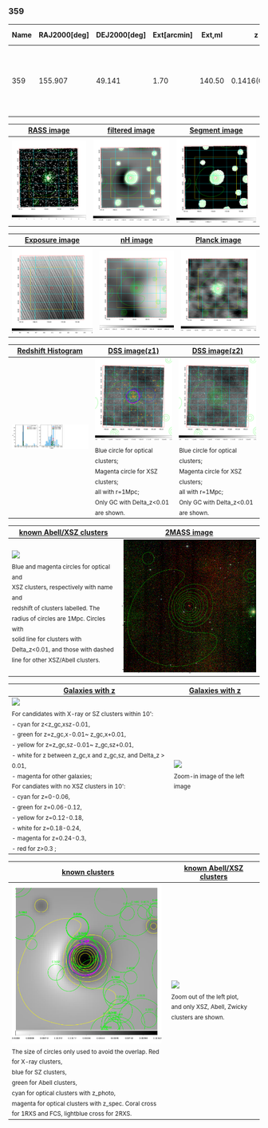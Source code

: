 <div STYLE="page-break-after: always;"></div>

### 359

|Name|RAJ2000[deg]|DEJ2000[deg] |Ext[arcmin]| Ext,ml | z | z_src| C|GC(XSZ,Delta_z<0.01)| GC(OPT,Delta_z<0.01)|GC| R_sig[arcmin] | R500[arcmin] | R500[Mpc]| CRsig[c/s] | CR500[c/s] |L500[1E44 erg/s]|F500[1E-12 erg/s/cm^2]| M500[1E14 Msun]|Tx[keV]|Cnt_sig|Beta|Rc[arcmin]|Comment|Alias|
|---|---|---|---|---|---|------|---|--------|---------|----------|---|---|---|---|---|---|---|---|---|---|---|---|---|---|
|359| 155.907| 49.141| 1.70| 140.50| 0.1416(0.005)| z1, z_xsz| B| F20, MCXC, PSZ2, SPI, Tar, XB| A, N, RM, W| A, C, F20, MCXC, N, PSZ2, SPI, Tar, W, XB| 8.312| 7.903| 1.181| 0.410(0.037)| 0.407(0.037)| 4.445(0.173)| 8.283(0.322)| 5.38(0.10)| 6.33(0.08)| 210.9| 0.928(-0.079+0.051)| 3.965(-0.438+0.308)| -| k156|

|[RASS image](../image/359/359_img.pdf)|[filtered image](../image/359/359_fil.pdf)|[Segment image](../image/359/359_seg.pdf)|
|-------------------|--------------------|-------------------|
| <img src="../image/359/359_img.png" width="300">  | <img src="../image/359/359_fil.png" width="300">   | <img src="../image/359/359_seg.png" width="300">  |

|[Exposure image](../image/359/359_mex.pdf)| [nH image](../image/359/359_nh.pdf)| [Planck image](../image/359/359_p.pdf)|
|-------------------|--------------------|-------------------|
|<img src="../image/359/359_mex.png" width="300">   | <img src="../image/359/359_nh.png" width="300">    | <img src="../image/359/359_p.png" width="300"> |

|[Redshift Histogram](../image/359/359_zg.pdf) | [DSS image(z1)](../image/359/359_dss_z1.pdf)      |  [DSS image(z2)](../image/359/359_dss_z2.pdf)    |
|-------------------|--------------------|-------------------|
|<img src="../image/359/359_zg.png" width="300"> |<img src="../image/359/359_dss_z1.png" width="300"> <sub><br>Blue circle for optical clusters; <br>Magenta circle for XSZ clusters; <br>all with r=1Mpc; <br>Only GC with Delta_z<0.01 are shown. </sub>| <img src="../image/359/359_dss_z2.png" width="300"><sub><br>Blue circle for optical clusters; <br>Magenta circle for XSZ clusters; <br>all with r=1Mpc; <br>Only GC with Delta_z<0.01 are shown. </sub> |

|[known Abell/XSZ clusters](../image/359/359_m.pdf) | [2MASS image](../image/359/359_2mass.pdf)      |
|-------------------|-------------------|
|<img src=../image/359/359_m.png width="300"> <br><sub>Blue and magenta circles for optical and <br>XSZ clusters, respectively with name and <br>redshift of clusters labelled. The <br>radius of circles are 1Mpc. Circles with <br>solid line for clusters with <br>Delta_z<0.01, and those with dashed <br>line for other XSZ/Abell clusters.        </sub>|<img src="../image/359/359_2mass.png" width="300">  |

|[Galaxies with z](../image/359/359_opt_ned.pdf) |[Galaxies with z](../image/359/359_opt_ned_zoom.pdf) |
|-------------------|-------------------|
| <img src=../image/359/359_opt_ned.png width="300"> <br><sub> For candidates with X-ray or SZ clusters within 10': <br> - cyan for z<z_gc,xsz-0.01, <br> - green for z=z_gc,x-0.01~ z_gc,x+0.01, <br> - yellow for z=z_gc,sz-0.01~ z_gc,sz+0.01, <br> - white for z between z_gc,x and z_gc,sz, and Delta_z > 0.01, <br> - magenta for other galaxies; <br>For candiates with no XSZ clusters in 10': <br> - cyan for z=0-0.06, <br> - green for z=0.06-0.12, <br> - yellow for z=0.12-0.18, <br> - white for z=0.18-0.24, <br> - magenta for z=0.24-0.3, <br> - red for z>0.3 ;  </sub>|<img src=../image/359/359_opt_ned_zoom.png width="300">  <br><sub> Zoom-in image of the left image</sub>|

|[known clusters](../image/359/359_gc.pdf) |[known Abell/XSZ clusters](../image/359/359_gc_large.pdf) |
|-------------------|-------------------|
| <img src=../image/359/359_gc.png width="300"> <br><sub> The size of circles only used to avoid the overlap. Red for X-ray clusters, <br> blue for SZ clusters, <br> green for Abell clusters, <br> cyan for optical clusters with z_photo, <br> magenta for optical clusters with z_spec. Coral cross for 1RXS and FCS, lightblue cross for 2RXS. </sub>|<img src=../image/359/359_gc_large.png width="300"> <br><sub> Zoom out of the left plot, <br> and only XSZ, Abell, Zwicky clusters are shown. </sub> |



